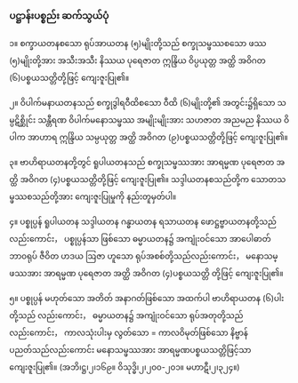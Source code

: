 ### ပဋ္ဌာန်းပစ္စည်း ဆက်သွယ်ပုံ

၁။ စက္ခာယတနစသော ရုပ်အာယတန (၅)မျိုးတို့သည် စက္ခုသမ္ဖဿစသော ဖဿ (၅)မျိုးတို့အား အသီးအသီး
နိဿယ ပုရေဇာတ ဣန္ဒြိယ ဝိပ္ပယုတ္တ အတ္ထိ အဝိဂတ (၆)ပစ္စယသတ္တိတို့ဖြင့် ကျေးဇူးပြု၏။

၂။ ဝိပါက်မနာယတနသည် စက္ခုဒွါရဝီထိစသော ဝီထိ (၆)မျိုးတို့၏ အတွင်း၌ရှိသော သမ္ပဋိစ္ဆိုင်း သန္တီရဏ
ဝိပါက်မနောသမ္ဖဿ အမျိုးမျိုးအား သဟဇာတ အညမည နိဿယ ဝိပါက အာဟာရ ဣန္ဒြိယ သမ္ပယုတ္တ
အတ္ထိ အဝိဂတ (၉)ပစ္စယသတ္တိတို့ဖြင့် ကျေးဇူးပြု၏။

၃။ ဗာဟိရာယတနတို့တွင် ရူပါယတနသည် စက္ခုသမ္ဖဿအား အာရမ္မဏ ပုရေဇာတ အတ္ထိ အဝိဂတ
(၄)ပစ္စယသတ္တိတို့ဖြင့် ကျေးဇူးပြု၏။ သဒ္ဒါယတနစသည်တို့က သောတသမ္ဖဿစသည်တို့အား ကျေးဇူးပြုမှုကို
နည်းတူမှတ်ပါ။

၄။ ပစ္စုပ္ပန် ရူပါယတန သဒ္ဒါယတန ဂန္ဓာယတန ရသာယတန ဖောဋ္ဌဗ္ဗာယတနတို့သည်လည်းကောင်း，
ပစ္စုပ္ပန်သာ ဖြစ်သော ဓမ္မာယတန၌ အကျုံးဝင်သော အာပေါဓာတ် ဘာ၀ရုပ် ဇီဝိတ ဟဒယ ဩဇာ ဟူသော
ရုပ်အစစ်တို့သည်လည်းကောင်း， မနောသမ္ဖဿအား အာရမ္မဏ ပုရေဇာတ အတ္ထိ အဝိဂတ (၄)ပစ္စယသတ္တိ
တို့ဖြင့် ကျေးဇူးပြု၏။

၅။ ပစ္စုပ္ပန် မဟုတ်သော အတိတ် အနာဂတ်ဖြစ်သော အထက်ပါ ဗာဟိရာယတန (၆)ပါးတို့သည်
လည်းကောင်း， ဓမ္မာယတန၌ အကျုံးဝင်သော ရုပ်အတုတို့သည်လည်းကောင်း， ကာလသုံးပါးမှ လွတ်သော =
ကာလဝိမုတ်ဖြစ်သော နိဗ္ဗာန် ပညတ်သည်လည်းကောင်း မနောသမ္ဖဿအား အာရမ္မဏပစ္စယသတ္တိဖြင့်သာ
ကျေးဇူးပြု၏။ (အဘိ၊ဋ္ဌ၊၂၊၁၆၉။ ဝိသုဒ္ဓိ၊၂၊၂၀၀-၂၀၁။ မဟာဋီ၊၂၊၃၂၄။)
